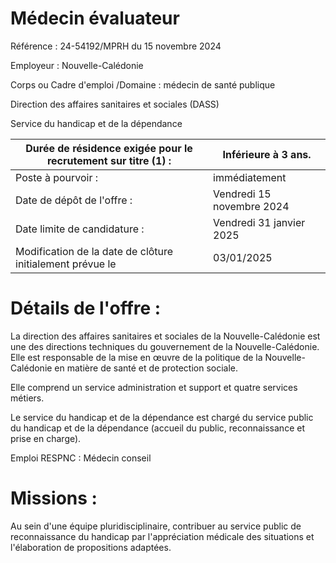 # Médecin évaluateur

Référence : 24-54192/MPRH du 15 novembre 2024

Employeur : Nouvelle-Calédonie

Corps ou Cadre d'emploi /Domaine : médecin de santé publique

Direction des affaires sanitaires et sociales (DASS)

Service du handicap et de la dépendance

|Durée de résidence exigée pour le recrutement sur titre (1) :|Inférieure à 3 ans.|
|---|---|
|Poste à pourvoir :|immédiatement|
|Date de dépôt de l'offre :|Vendredi 15 novembre 2024|
|Date limite de candidature :|Vendredi 31 janvier 2025|
|Modification de la date de clôture initialement prévue le|03/01/2025|

# Détails de l'offre :

La direction des affaires sanitaires et sociales de la Nouvelle-Calédonie est une des directions techniques du gouvernement de la Nouvelle-Calédonie. Elle est responsable de la mise en œuvre de la politique de la Nouvelle-Calédonie en matière de santé et de protection sociale.

Elle comprend un service administration et support et quatre services métiers.

Le service du handicap et de la dépendance est chargé du service public du handicap et de la dépendance (accueil du public, reconnaissance et prise en charge).

Emploi RESPNC : Médecin conseil

# Missions :

Au sein d'une équipe pluridisciplinaire, contribuer au service public de reconnaissance du handicap par l'appréciation médicale des situations et l'élaboration de propositions adaptées.